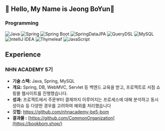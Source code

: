 ## 🚀 Hello, My Name is Jeong BoYun👋


### Programming
![Java](https://img.shields.io/badge/java-%23ED8B00.svg?style=for-the-badge&logo=openjdk&logoColor=white)
![Spring](https://img.shields.io/badge/spring-%236DB33F.svg?style=for-the-badge&logo=spring&logoColor=white)
![Spring Boot](https://img.shields.io/badge/spring%20boot-6DB33F?style=for-the-badge&logo=springboot&logoColor=white)
![SpringDataJPA](https://img.shields.io/badge/Spring%20Data%20JPA-6DB33F?style=for-the-badge&logo=Spring&logoColor=white)
![QueryDSL](http://img.shields.io/badge/QueryDSL-4479A1?style=for-the-badge&logo=Hibernate&logoColor=white)
![MySQL](http://img.shields.io/badge/MySQL-4479A1?style=for-the-badge&logo=MySQL&logoColor=white)
![IntelliJ IDEA](https://img.shields.io/badge/IntelliJ_IDEA-000000.svg?style=for-the-badge&logo=intellij-idea&logoColor=white)
![Thymeleaf](https://img.shields.io/badge/Thymeleaf-005F0F.svg?style=for-the-badge&logo=thymeleaf&logoColor=white)
![JavaScript](https://img.shields.io/badge/JavaScript-F7DF1E.svg?style=for-the-badge&logo=javascript&logoColor=black)

## Experience

### NHN ACADEMY 5기 
- **기술 스택:** Java, Spring, MySQL
- **개요:** Spring, DB, WebMVC, Servlet 등 백엔드 교육을 받고, 프로젝트로 서점 쇼핑몰 웹사이트를 진행했습니다.
- **성과:** 프로젝트에서 주문부터 결제까지 이루어지는 프로세스에 대해 분석하고 동시성이슈 등 다양한 경우를 고려하여 예외를 처리했습니다
- **깃헙:** https://github.com/nhnacademy-be5-bom
- **결과물 :** [https://github.com/CommonOrganization](https://bookbom.shop/)



